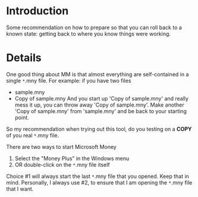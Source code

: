 # Introduction #

Some recommendation on how to prepare so that you can roll back to a known state: getting back to where you know things were working.


# Details #

One good thing about MM is that almost everything are self-contained in a single `*`.mny file. For example: if you have two files
  * sample.mny
  * Copy of sample.mny
And you start up 'Copy of sample.mny' and really mess it up, you can throw away 'Copy of sample.mny'. Make another 'Copy of sample.mny' from 'sample.mny' and be back to your starting point.

So my recommendation when trying out this tool, do you testing on a **COPY** of you real `*`.mny file.

There are two ways to start Microsoft Money
  1. Select the "Money Plus" in the Windows menu
  1. OR double-click on the `*`.mny file itself

Choice #1 will always start the last `*`.mny file that you opened. Keep that in mind. Personally, I always use #2, to ensure that I am opening the `*`.mny file that I want.




